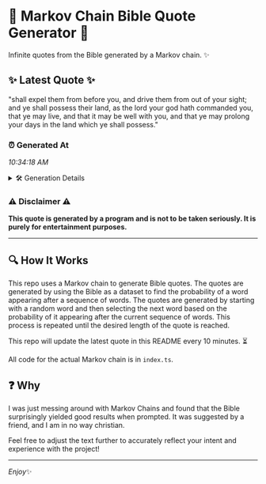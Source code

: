 # 📖 Markov Chain Bible Quote Generator 📖

Infinite quotes from the Bible generated by a Markov chain. ✨

## ✨ Latest Quote ✨
"shall expel them from before you, and drive them from out of your sight; and ye shall possess their land, as the lord your god hath commanded you, that ye may live, and that it may be well with you, and that ye may prolong your days in the land which ye shall possess."

### ⏰ Generated At
*10:34:18 AM*

<details>
    <summary>🛠️ Generation Details</summary>
    <p>
        <strong>🌱 Seed:</strong> shall<br>
        <strong>🔄 Iterations:</strong> 53<br>
        <strong>📜 Context History:</strong><br>[ shall ]: expel<br>[ shall, expel ]: them<br>[ shall, expel, them ]: from<br>[ shall, expel, them, from ]: before<br>[ shall, expel, them, from, before ]: you,<br>[ shall, expel, them, from, before, you, ]: and<br>[ expel, them, from, before, you,, and ]: drive<br>[ them, from, before, you,, and, drive ]: them<br>[ from, before, you,, and, drive, them ]: from<br>[ before, you,, and, drive, them, from ]: out<br>[ you,, and, drive, them, from, out ]: of<br>[ and, drive, them, from, out, of ]: your<br>[ drive, them, from, out, of, your ]: sight;<br>[ them, from, out, of, your, sight; ]: and<br>[ from, out, of, your, sight;, and ]: ye<br>[ out, of, your, sight;, and, ye ]: shall<br>[ of, your, sight;, and, ye, shall ]: possess<br>[ your, sight;, and, ye, shall, possess ]: their<br>[ sight;, and, ye, shall, possess, their ]: land,<br>[ and, ye, shall, possess, their, land, ]: as<br>[ ye, shall, possess, their, land,, as ]: the<br>[ shall, possess, their, land,, as, the ]: lord<br>[ possess, their, land,, as, the, lord ]: your<br>[ their, land,, as, the, lord, your ]: god<br>[ land,, as, the, lord, your, god ]: hath<br>[ as, the, lord, your, god, hath ]: commanded<br>[ the, lord, your, god, hath, commanded ]: you,<br>[ lord, your, god, hath, commanded, you, ]: that<br>[ your, god, hath, commanded, you,, that ]: ye<br>[ god, hath, commanded, you,, that, ye ]: may<br>[ hath, commanded, you,, that, ye, may ]: live,<br>[ commanded, you,, that, ye, may, live, ]: and<br>[ you,, that, ye, may, live,, and ]: that<br>[ that, ye, may, live,, and, that ]: it<br>[ ye, may, live,, and, that, it ]: may<br>[ may, live,, and, that, it, may ]: be<br>[ live,, and, that, it, may, be ]: well<br>[ and, that, it, may, be, well ]: with<br>[ that, it, may, be, well, with ]: you,<br>[ it, may, be, well, with, you, ]: and<br>[ may, be, well, with, you,, and ]: that<br>[ be, well, with, you,, and, that ]: ye<br>[ well, with, you,, and, that, ye ]: may<br>[ with, you,, and, that, ye, may ]: prolong<br>[ you,, and, that, ye, may, prolong ]: your<br>[ and, that, ye, may, prolong, your ]: days<br>[ that, ye, may, prolong, your, days ]: in<br>[ ye, may, prolong, your, days, in ]: the<br>[ may, prolong, your, days, in, the ]: land<br>[ prolong, your, days, in, the, land ]: which<br>[ your, days, in, the, land, which ]: ye<br>[ days, in, the, land, which, ye ]: shall<br>[ in, the, land, which, ye, shall ]: possess.<br>
    </p>
</details>

### ⚠️ Disclaimer ⚠️
**This quote is generated by a program and is not to be taken seriously. It is purely for entertainment purposes.**

---

## 🔍 How It Works

This repo uses a Markov chain to generate Bible quotes. The quotes are generated by using the Bible as a dataset to find the probability of a word appearing after a sequence of words. The quotes are generated by starting with a random word and then selecting the next word based on the probability of it appearing after the current sequence of words. This process is repeated until the desired length of the quote is reached.

This repo will update the latest quote in this README every 10 minutes. ⏳

All code for the actual Markov chain is in `index.ts`.

## ❓ Why

I was just messing around with Markov Chains and found that the Bible surprisingly yielded good results when prompted. 
It was suggested by a friend, and I am in no way christian.

Feel free to adjust the text further to accurately reflect your intent and experience with the project!

---

*Enjoy*✨
